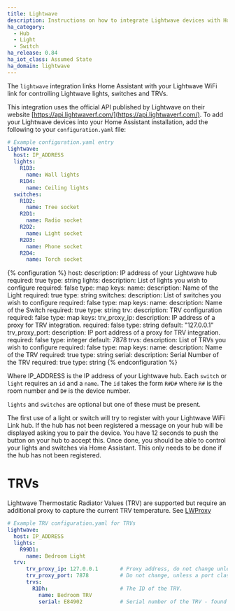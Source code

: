 ```yaml
---
title: Lightwave
description: Instructions on how to integrate Lightwave devices with Home Assistant.
ha_category:
  - Hub
  - Light
  - Switch
ha_release: 0.84
ha_iot_class: Assumed State
ha_domain: lightwave
---
```


The `lightwave` integration links Home Assistant with your Lightwave WiFi link for controlling Lightwave lights, switches and TRVs.

This integration uses the official API published by Lightwave on their website [https://api.lightwaverf.com/](https://api.lightwaverf.com/).
To add your Lightwave devices into your Home Assistant installation, add the following to your `configuration.yaml` file:

```yaml
# Example configuration.yaml entry
lightwave:
  host: IP_ADDRESS
  lights:
    R1D3:
      name: Wall lights
    R1D4:
      name: Ceiling lights
  switches:
    R1D2:
      name: Tree socket
    R2D1:
      name: Radio socket
    R2D2:
      name: Light socket
    R2D3:
      name: Phone socket
    R2D4:
      name: Torch socket
```

{% configuration %}
host:
  description: IP address of your Lightwave hub
  required: true
  type: string
lights:
  description: List of lights you wish to configure
  required: false
  type: map
  keys:
    name:
      description: Name of the Light
      required: true
      type: string
switches:
  description: List of switches you wish to configure
  required: false
  type: map
  keys:
    name:
      description: Name of the Switch
      required: true
      type: string
trv:
  description: TRV configuration
  required: false
  type: map
  keys:
    trv_proxy_ip:
      description: IP address of a proxy for TRV integration. 
      required: false
      type: string
      default: "127.0.0.1"
    trv_proxy_port:
      description: IP port address of a proxy for TRV integration.
      required: false
      type: integer
      default: 7878
    trvs:
      description: List of TRVs you wish to configure
      required: false
      type: map
      keys: 
        name: 
          description: Name of the TRV
          required: true
          type: string
        serial: 
          description: Serial Number of the TRV
          required: true
          type: string
{% endconfiguration %}


Where IP_ADDRESS is the IP address of your Lightwave hub.
Each `switch` or `light` requires an `id` and a `name`. The `id` takes the form `R#D#` where `R#` is the room number and `D#` is the device number.

`lights` and `switches` are optional but one of these must be present.

The first use of a light or switch will try to register with your Lightwave WiFi Link hub. If the hub has not been registered a message on your hub will be displayed asking you to pair the device. You have 12 seconds to push the button on your hub to accept this. Once done, you should be able to control your lights and switches via Home Assistant. This only needs to be done if the hub has not been registered.

# TRVs

Lightwave Thermostatic Radiator Values (TRV) are supported but require an additional proxy to capture the current TRV temperature.
See [LWProxy](https://github.com/ColinRobbins/Homeassistant-Lightwave-TRV)

```yaml
# Example TRV configuration.yaml for TRVs
lightwave:
  host: IP_ADDRESS
  lights:
    R99D1:
      name: Bedroom Light
  trv:
      trv_proxy_ip: 127.0.0.1       # Proxy address, do not change unless running on a different server
      trv_proxy_port: 7878          # Do not change, unless a port clash
      trvs:
        R1Dh:                       # The ID of the TRV.
          name: Bedroom TRV
          serial: E84902            # Serial number of the TRV - found in the Lightwave App, or web site
```
